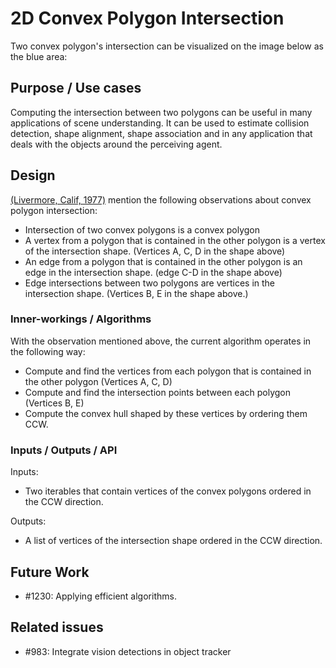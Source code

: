 # 2D Convex Polygon Intersection

Two convex polygon's intersection can be visualized on the image below as the blue area:

<!-- <img src="convex_polygon_intersection.png"> -->

## Purpose / Use cases

Computing the intersection between two polygons can be useful in many applications of scene
understanding. It can be used to estimate collision detection, shape alignment, shape
association and in any application that deals with the objects around the perceiving agent.

## Design

[\(Livermore, Calif, 1977\)](https://www.osti.gov/biblio/7309916) mention the following
observations about convex polygon intersection:

- Intersection of two convex polygons is a convex polygon
- A vertex from a polygon that is contained in the other polygon is a vertex of the intersection
  shape. (Vertices A, C, D in the shape above)
- An edge from a polygon that is contained in the other polygon is an edge in the intersection
  shape. (edge C-D in the shape above)
- Edge intersections between two polygons are vertices in the intersection shape. (Vertices B,
  E in the shape above.)

### Inner-workings / Algorithms

With the observation mentioned above, the current algorithm operates in the following way:

- Compute and find the vertices from each polygon that is contained in the other polygon
  (Vertices A, C, D)
- Compute and find the intersection points between each polygon (Vertices B, E)
- Compute the convex hull shaped by these vertices by ordering them CCW.

### Inputs / Outputs / API

Inputs:

- Two iterables that contain vertices of the convex polygons ordered in the CCW direction.

Outputs:

- A list of vertices of the intersection shape ordered in the CCW direction.

## Future Work

- #1230: Applying efficient algorithms.

## Related issues

- #983: Integrate vision detections in object tracker
